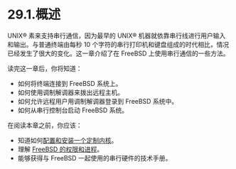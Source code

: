 # 29.1.概述

UNIX® 素来支持串行通信，因为最早的 UNIX® 机器就依靠串行线进行用户输入和输出。与普通终端由每秒 10 个字符的串行打印机和键盘组成的时代相比，情况已经发生了很大的变化。这一章介绍了在 FreeBSD 上使用串行通信的一些方法。

读完这一章后，你将知道：

- 如何将终端连接到 FreeBSD 系统上。
- 如何使用调制解调器来拨出远程主机。
- 如何允许远程用户用调制解调器登录到 FreeBSD 系统中。
- 如何从串行控制台启动 FreeBSD 系统。

在阅读本章之前，你应该：

- 知道如何[配置和安装一个定制内核](https://docs.freebsd.org/en/books/handbook/kernelconfig/index.html#kernelconfig)。
- 理解 [FreeBSD 的权限和进程](https://docs.freebsd.org/en/books/handbook/basics/index.html#basics)。
- 能够获得与 FreeBSD 一起使用的串行硬件的技术手册。
